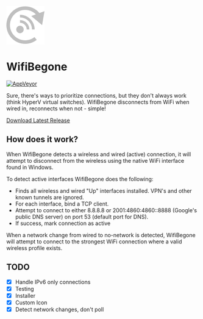 ![WifiBegone](assets/icon.png)

# WifiBegone

[![AppVeyor](https://img.shields.io/appveyor/ci/Silvenga/wifibegone.svg?maxAge=2592000&style=flat-square)](https://ci.appveyor.com/project/Silvenga/wifibegone)

Sure, there's ways to prioritize connections, but they don't always work (think HyperV virtual switches). WifiBegone disconnects from WiFi when wired in, reconnects when not - simple!

[Download Latest Release](https://github.com/Silvenga/WifiBegone/releases/)

## How does it work?

When WifiBegone detects a wireless and wired (active) connection, it will attempt to disconnect from the wireless using the native WiFi interface found in Windows. 

To detect active interfaces WifiBegone does the following:

- Finds all wireless and wired "Up" interfaces installed. VPN's and other known tunnels are ignored. 
- For each interface, bind a TCP client.
- Attempt to connect to either 8.8.8.8 or 2001:4860:4860::8888 (Google's public DNS server) on port 53 (default port for DNS). 
- If success, mark connection as active

When a network change from wired to no-network is detected, WifiBegone will attempt to connect to the strongest WiFi connection where a valid wireless profile exists. 

## TODO

- [X] Handle IPv6 only connections
- [X] Testing
- [X] Installer
- [X] Custom Icon
- [X] Detect network changes, don't poll